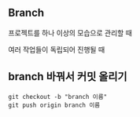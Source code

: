 ## Branch

프로젝트를 하나 이상의 모습으로 관리할 때

여러 작업들이 독립되어 진행될 때


## branch 바꿔서 커밋 올리기

```
git checkout -b "branch 이름"
git push origin branch 이름
```
